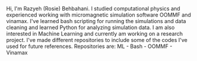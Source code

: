 Hi, I'm Razyeh (Rosie) Behbahani. I studied computational physics and experienced working with micromagnetic simulation software OOMMF and vinamax.
I've learned bash scripting for running the simulations and data cleaning and learned Python for analyzing simulation data.
I am also interested in Machine Learning and currently am working on a research project.
I've made different repositories to include some of the codes I've used for future references.
Repositories are: ML - Bash - OOMMF - Vinamax

